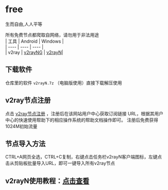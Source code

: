 # free

生而自由,人人平等
  
所有免费节点都爬取自网络，请勿用于非法用途  
|  工具  | Android  | Windows  |  
|  ----  | ----   | ----  |  
| v2ray  | [v2rayNG](https://go.runba.cyou/ssr-download/clash.apk) | [v2rayN](https://go.runba.cyou/ssr-download/v2rayn.zip)|

## 下载软件

仓库里的软件 `v2rayN.7z` （电脑版使用）直接下载解压使用

## v2ray节点注册

点击 [v2ray节点注册](https://go.runba.cyou/auth/register?code=XXN0) ，注册后在该网站用户中心获取订阅链接 URL，根据其用户中心的快速使用帮助下的相应操作系统的帮助文档操作即可。 注册后免费获得1024M初始流量

## 节点导入方法  
CTRL+A网页全选，CTRL+C复制，右键点击任务栏v2rayN客户端图标，左键点击从剪贴板批量导入URL，即可一键导入所有v2ray节点  

## v2rayN使用教程：[点击查看](https://github.com/freefq/tutorials) 
